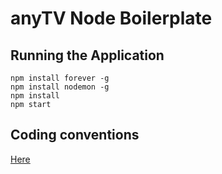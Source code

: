 anyTV Node Boilerplate
====================

Running the Application
---------------------

<!-- language:console -->
    npm install forever -g
    npm install nodemon -g
    npm install
	npm start


Coding conventions
---------------------

  [Here](https://github.com/anyTV/JS-conventions)
